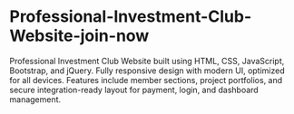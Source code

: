 # Professional-Investment-Club-Website-join-now
Professional Investment Club Website built using HTML, CSS, JavaScript, Bootstrap, and jQuery. Fully responsive design with modern UI, optimized for all devices. Features include member sections, project portfolios, and secure integration-ready layout for payment, login, and dashboard management.
